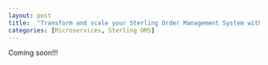 ```yaml
---
layout: post
title:  "Transform and scale your Sterling Order Management System with Microservices"
categories: [Microservices, Sterling OMS]
---
```

Coming soon!!!